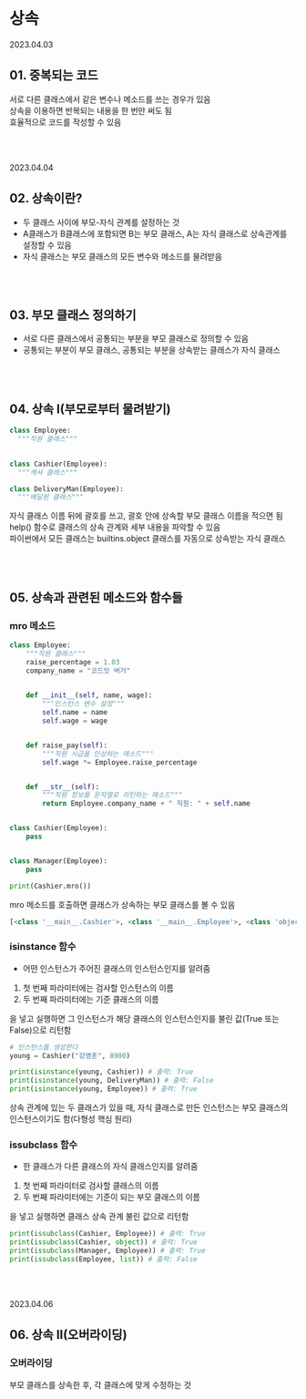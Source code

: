 # 상속

2023.04.03

## 01. 중복되는 코드
서로 다른 클래스에서 같은 변수나 메소드를 쓰는 경우가 있음  
상속을 이용하면 반복되는 내용을 한 번만 써도 됨  
효율적으로 코드를 작성할 수 있음  

<br/><br/>

2023.04.04

## 02. 상속이란?
- 두 클래스 사이에 부모-자식 관계를 설정하는 것  
- A클래스가 B클래스에 포함되면 B는 부모 클래스, A는 자식 클래스로 상속관계를 설정할 수 있음  
- 자식 클래스는 부모 클래스의 모든 변수와 메소드를 물려받음  

<br/><br/>

## 03. 부모 클래스 정의하기
- 서로 다른 클래스에서 공통되는 부분을 부모 클래스로 정의할 수 있음  
- 공통되는 부분이 부모 클래스, 공통되는 부분을 상속받는 클래스가 자식 클래스

<br/><br/>

## 04. 상속 I(부모로부터 물려받기)
```python
class Employee:
  """직원 클래스"""
  

class Cashier(Employee):
  """캐셔 클래스"""

class DeliveryMan(Employee):
  """배달원 클래스"""
```  
자식 클래스 이름 뒤에 괄호를 쓰고, 괄호 안에 상속할 부모 클래스 이름을 적으면 됨  
help() 함수로 클래스의 상속 관계와 세부 내용을 파악할 수 있음  
파이썬에서 모든 클래스는 builtins.object 클래스를 자동으로 상속받는 자식 클래스  

<br/><br/>

## 05. 상속과 관련된 메소드와 함수들

### mro 메소드
```python
class Employee:
    """직원 클래스"""
    raise_percentage = 1.03
    company_name = "코드잇 버거"

    
    def __init__(self, name, wage):
        """인스턴스 변수 설정"""
        self.name = name
        self.wage = wage


    def raise_pay(self):
        """직원 시급을 인상하는 메소드"""
        self.wage *= Employee.raise_percentage


    def __str__(self):
        """직원 정보를 문자열로 리턴하는 메소드"""
        return Employee.company_name + " 직원: " + self.name


class Cashier(Employee):
    pass


class Manager(Employee):
    pass

print(Cashier.mro())
```
mro 메소드를 호출하면 클래스가 상속하는 부모 클래스를 볼 수 있음
```python
[<class '__main__.Cashier'>, <class '__main__.Employee'>, <class 'object'>]
```

### isinstance 함수
- 어떤 인스턴스가 주어진 클래스의 인스턴스인지를 알려줌
1. 첫 번째 파라미터에는 검사할 인스턴스의 이름
2. 두 번째 파라미터에는 기준 클래스의 이름  

을 넣고 실행하면 그 인스턴스가 해당 클래스의 인스턴스인지를 불린 값(True 또는 False)으로 리턴함

```python
# 인스턴스를 생성한다
young = Cashier("강영훈", 8900)

print(isinstance(young, Cashier)) # 출력: True
print(isinstance(young, DeliveryMan)) # 출력: False
print(isinstance(young, Employee)) # 출력: True
```
상속 관계에 있는 두 클래스가 있을 때, 자식 클래스로 만든 인스턴스는 부모 클래스의 인스턴스이기도 함(다형성 핵심 원리)

### issubclass 함수
- 한 클래스가 다른 클래스의 자식 클래스인지를 알려줌
1. 첫 번째 파라미터로 검사할 클래스의 이름
2. 두 번째 파라미터에는 기준이 되는 부모 클래스의 이름

을 넣고 실행하면 클래스 상속 관계 불린 값으로 리턴함

```python
print(issubclass(Cashier, Employee)) # 출력: True
print(issubclass(Cashier, object)) # 출력: True
print(issubclass(Manager, Employee)) # 출력: True
print(issubclass(Employee, list)) # 출력: False
```

<br/><br/>

2023.04.06

## 06. 상속 II(오버라이딩)  

### 오버라이딩
부모 클래스를 상속한 후, 각 클래스에 맞게 수정하는 것  
